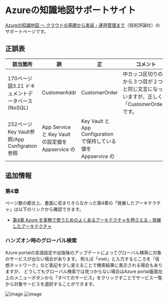 # Azureの知識地図サポートサイト
[Azureの知識地図 〜 クラウドの基礎から実装・運用管理まで](https://gihyo.jp/book/2025/978-4-297-14903-1)（技術評論社）のサポートページです。

## 正誤表
|該当箇所|誤|正|コメント|
|---|---|---|---|
|170ページ 図3.21 ドキュメントデータベース(NoSQL)|CustomerAddr|CustomerOrder|中カッコ区切りの上から３つ目が２つ目と同じ文言になっていますが、正しくは「CustomerOrder」です。|
|252ページ Key Vault参照/App Configration参照|App Service と Key Vault の設定値を Appservice の|Key Vault と App Configuration で保持している値を Appservice の||

## 追加情報
### 第4章
ページ数の都合上、書面に収まりきらなかった第4章の「発展したアーキテクチャ」は以下のリンクから確認できます。
- [第4章 Azure を実務で使うためのよくあるアーキテクチャを押さえる - 発展したアーキテクチャ](./advanced-architecture.md)

### ハンズオン時のグローバル検索
Azure portalの言語設定や出版後のアップデートによってグローバル検索に対象のサービスが出ない場合があります。
例えば「vnet」と入力するところを「仮想ネットワーク」など表記を少し変えることで検索結果に表示される場合もありますが、
どうしてもグローバル検索では見つからない場合はAzure portal画面左上のメニューボタンから「すべてのサービス」をクリックすことでサービス一覧から対象サービスを選択することができます。

![image](https://github.com/user-attachments/assets/77c81960-9ce6-4ff9-b786-fc89e5c7c5ce)
![image](https://github.com/user-attachments/assets/63ac297b-297c-4993-b074-2e932f9c0fa8)

